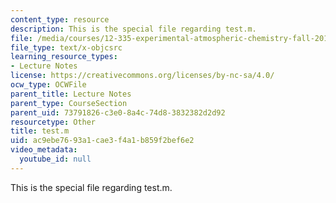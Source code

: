 ```yaml
---
content_type: resource
description: This is the special file regarding test.m.
file: /media/courses/12-335-experimental-atmospheric-chemistry-fall-2014/ac9ebe7693a1cae3f4a1b859f2bef6e2_test.m
file_type: text/x-objcsrc
learning_resource_types:
- Lecture Notes
license: https://creativecommons.org/licenses/by-nc-sa/4.0/
ocw_type: OCWFile
parent_title: Lecture Notes
parent_type: CourseSection
parent_uid: 73791826-c3e0-8a4c-74d8-3832382d2d92
resourcetype: Other
title: test.m
uid: ac9ebe76-93a1-cae3-f4a1-b859f2bef6e2
video_metadata:
  youtube_id: null
---
```

This is the special file regarding test.m.